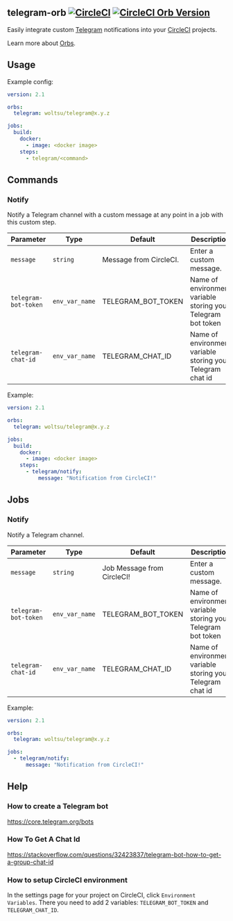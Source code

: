 ## telegram-orb [![CircleCI](https://circleci.com/gh/woltsu/telegram-orb.svg?style=svg)](https://circleci.com/gh/woltsu/telegram-orb) [![CircleCI Orb Version](https://img.shields.io/badge/endpoint.svg?url=https://badges.circleci.io/orb/woltsu/telegram)](https://circleci.com/orbs/registry/orb/woltsu/telegram)

Easily integrate custom [Telegram](https://telegram.org/ "Telegram") notifications into your [CircleCI](https://circleci.com/ "CircleCI") projects.

Learn more about [Orbs](https://circleci.com/docs/2.0/using-orbs/ "Using Orbs").

## Usage
Example config:

```yaml
version: 2.1

orbs:
  telegram: woltsu/telegram@x.y.z

jobs:
  build:
    docker:
      - image: <docker image>
    steps:
      - telegram/<command>
```

## Commands

### Notify
Notify a Telegram channel with a custom message at any point in a job with this custom step.

| Parameter | Type | Default | Description |
|-----------|------|---------|-------------|
| `message` | `string` |  Message from CircleCI. | Enter a custom message. |
| `telegram-bot-token` | `env_var_name` | TELEGRAM_BOT_TOKEN | Name of environment variable storing your Telegram bot token |
| `telegram-chat-id` | `env_var_name` | TELEGRAM_CHAT_ID | Name of environment variable storing your Telegram chat id |

Example:

```yaml
version: 2.1

orbs:
  telegram: woltsu/telegram@x.y.z

jobs:
  build:
    docker:
      - image: <docker image>
    steps:
      - telegram/notify:
          message: "Notification from CircleCI!"
```

## Jobs

### Notify
Notify a Telegram channel.

| Parameter | Type | Default | Description |
|-----------|------|---------|-------------|
| `message` | `string` |  Job Message from CircleCI! | Enter a custom message. |
| `telegram-bot-token` | `env_var_name` | TELEGRAM_BOT_TOKEN | Name of environment variable storing your Telegram bot token |
| `telegram-chat-id` | `env_var_name` | TELEGRAM_CHAT_ID | Name of environment variable storing your Telegram chat id |

Example:

```yaml
version: 2.1

orbs:
  telegram: woltsu/telegram@x.y.z

jobs:
  - telegram/notify:
      message: "Notification from CircleCI!"
```

## Help

### How to create a Telegram bot
https://core.telegram.org/bots


### How To Get A Chat Id
https://stackoverflow.com/questions/32423837/telegram-bot-how-to-get-a-group-chat-id

### How to setup CircleCI environment
In the settings page for your project on CircleCI, click `Environment Variables`. There you need to add 2 variables: `TELEGRAM_BOT_TOKEN` and `TELEGRAM_CHAT_ID`.

